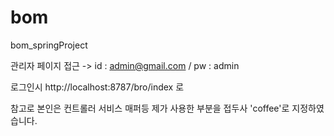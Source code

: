 # bom
bom_springProject

관리자 페이지 접근 -> id : admin@gmail.com / pw : admin

로그인시 http://localhost:8787/bro/index 로

참고로 본인은 컨트롤러 서비스 매퍼등 제가 사용한 부분을 접두사 'coffee'로 지정하였습니다.
